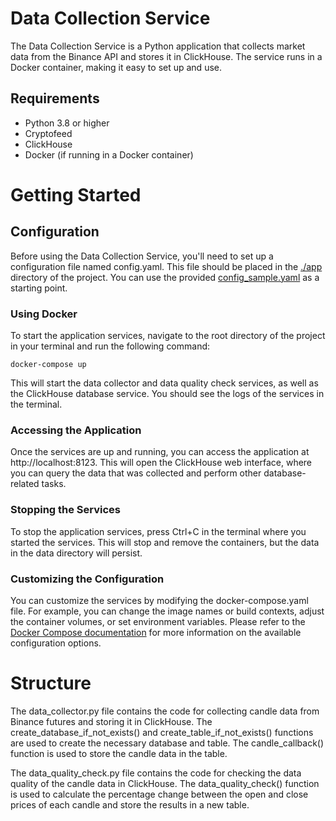 # Data Collection Service

The Data Collection Service is a Python application that collects market data from the Binance API and stores it in ClickHouse. The service runs in a Docker container, making it easy to set up and use.


## Requirements
- Python 3.8 or higher
- Cryptofeed
- ClickHouse
- Docker (if running in a Docker container)


# Getting Started

## Configuration
Before using the Data Collection Service, you'll need to set up a configuration file named config.yaml. This file should be placed in the [./app](./app) directory of the project. You can use the provided [config_sample.yaml](./app/config_sample.yaml) as a starting point.

### Using Docker
To start the application services, navigate to the root directory of the project in your terminal and run the following command:
```
docker-compose up
```
This will start the data collector and data quality check services, as well as the ClickHouse database service. You should see the logs of the services in the terminal.

### Accessing the Application
Once the services are up and running, you can access the application at http://localhost:8123. This will open the ClickHouse web interface, where you can query the data that was collected and perform other database-related tasks.

### Stopping the Services
To stop the application services, press Ctrl+C in the terminal where you started the services. This will stop and remove the containers, but the data in the data directory will persist.

### Customizing the Configuration
You can customize the services by modifying the docker-compose.yaml file. For example, you can change the image names or build contexts, adjust the container volumes, or set environment variables. Please refer to the [Docker Compose documentation](https://docs.docker.com/compose/) for more information on the available configuration options.

# Structure
The data_collector.py file contains the code for collecting candle data from Binance futures and storing it in ClickHouse. The create_database_if_not_exists() and create_table_if_not_exists() functions are used to create the necessary database and table. The candle_callback() function is used to store the candle data in the table.

The data_quality_check.py file contains the code for checking the data quality of the candle data in ClickHouse. The data_quality_check() function is used to calculate the percentage change between the open and close prices of each candle and store the results in a new table.